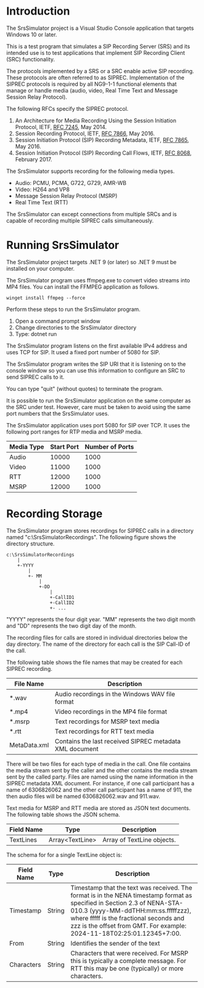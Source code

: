# Introduction
The SrsSimulator project is a Visual Studio Console application that targets Windows 10 or later.

This is a test program that simulates a SIP Recording Server (SRS) and its intended use is to test applications that implement SIP Recording Client (SRC) functionality.

The protocols implemented by a SRS or a SRC enable active SIP recording. These protocols are often referred to as SIPREC. Implementation of the SIPREC protocols is required by all NG9-1-1 functional elements that manage or handle media (audio, video, Real Time Text and Message Session Relay Protocol).

The following RFCs specify the SIPREC protocol.
1. An Architecture for Media Recording Using the Session Initiation Protocol, IETF, [RFC 7245](https://tools.ietf.org/html/rfc7245), May 2014.
2. Session Recording Protocol, IETF, [RFC 7866](https://tools.ietf.org/html/rfc7866), May 2016.
3. Session Initiation Protocol (SIP) Recording Metadata, IETF, [RFC 7865](https://tools.ietf.org/html/rfc7865), May 2016.
4. Session Initiation Protocol (SIP) Recording Call Flows, IETF, [RFC 8068](https://tools.ietf.org/html/rfc8068), February 2017.

The SrsSimulator supports recording for the following media types.
- Audio: PCMU, PCMA, G722, G729, AMR-WB
- Video: H264 and VP8
- Message Session Relay Protocol (MSRP)
- Real Time Text (RTT)

The SrsSimulator can except connections from multiple SRCs and is capable of recording multiple SIPREC calls simultaneously.

# Running SrsSimulator
The SrsSimulator project targets .NET 9 (or later) so .NET 9 must be installed on your computer.

The SrsSimulator program uses ffmpeg.exe to convert video streams into MP4 files. You can install the FFMPEG application as follows.

```
winget install ffmpeg --force
```

Perform these steps to run the SrsSimulator program.
1. Open a command prompt window
2. Change directories to the SrsSimulator directory
3. Type: dotnet run

The SrsSimulator program listens on the first available IPv4 address and uses TCP for SIP. It used a fixed port number of 5080 for SIP.

The SrsSimulator program writes the SIP URI that it is listening on to the console window so you can use this information to configure an SRC to send SIPREC calls to it.

You can type "quit" (without quotes) to terminate the program.

It is possible to run the SrsSimulator application on the same computer as the SRC under test. However, care must be taken to avoid using the same port numbers that the SrsSimulator uses.

The SrsSimulator application uses port 5080 for SIP over TCP. It uses the following port ranges for RTP media and MSRP media.

| Media Type | Start Port | Number of Ports |
|------------|------------|-----------------|
| Audio      | 10000      | 1000 |
| Video      | 11000      | 1000 |
| RTT        | 12000      | 1000 |
| MSRP       | 12000      | 1000 |

# Recording Storage
The SrsSimulator program stores recordings for SIPREC calls in a directory named "c:\SrsSimulatorRecordings". The following figure shows the directory structure.

```
c:\SrsSimulatorRecordings
    |
    +-YYYY
        |
        +- MM
            |
            +-DD
                |
                +-CallID1
                +-CallID2
                +- ...
```

"YYYY" represents the four digit year. "MM" represents the two digit month and "DD" represents the two digit day of the month.

The recording files for calls are stored in individual directories below the day directory. The name of the directory for each call is the SIP Call-ID of the call.

The following table shows the file names that may be created for each SIPREC recording.

| File Name | Description |
|-----------|-------------|
| \*.wav    | Audio recordings in the Windows WAV file format |
| \*.mp4    | Video recordings in the MP4 file format |
| \*.msrp   | Text recordings for MSRP text media |
| \*.rtt    | Text recordings for RTT text media |
| MetaData.xml | Contains the last received SIPREC metadata XML document |

There will be two files for each type of media in the call. One file contains the media stream sent by the caller and the other contains the media stream sent by the called party. Files are named using the name information in the SIPREC metadata XML document. For instance, if one call participant has a name of 6306826062 and the other call participant has a name of 911, the then audio files will be named 6306826062.wav and 911.wav.

Text media for MSRP and RTT media are stored as JSON text documents. The following table shows the JSON schema.

| Field Name | Type | Description |
|------------|------|-------------|
| TextLines  | Array\<TextLine> | Array of TextLine objects. |

The schema for for a single TextLine object is:

| Field Name | Type | Description |
|------------|------|-------------|
| Timestamp  | String | Timestamp that the text was received. The format is in the NENA timestamp format as specified in Section 2.3 of NENA-STA-010.3 (yyyy-MM-ddTHH:mm:ss.fffffzzz), where fffff is the fractional seconds and zzz is the offset from GMT. For example: 2024-11-18T02:25:01.12345+7:00. |
| From       | String | Identifies the sender of the text |
| Characters | String | Characters that were received. For MSRP this is typically a complete message. For RTT this may be one (typically) or more characters. |

